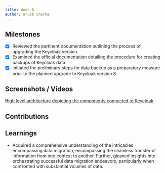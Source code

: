 ```yaml
---
title: Week 5
author: Arush Sharma
---
```


## Milestones
- [x] Reviewed the pertinent documentation outlining the process of upgrading the Keycloak version.
- [x] Examined the official documentation detailing the procedure for creating backups of Keycloak data.
- [x] Initiated the preliminary steps for data backup as a preparatory measure prior to the planned upgrade to Keycloak version 8.

## Screenshots / Videos 
[High level architecture depicting the components connected to Keycloak](https://drive.google.com/file/d/1lLDh751YfRVva59u3bOIfL0Gyj8pBV4o/preview)

## Contributions

## Learnings
- Acquired a comprehensive understanding of the intricacies encompassing data migration, encompassing the seamless transfer of information from one context to another. Further, gleaned insights into orchestrating successful data migration endeavors, particularly when confronted with substantial volumes of data.
